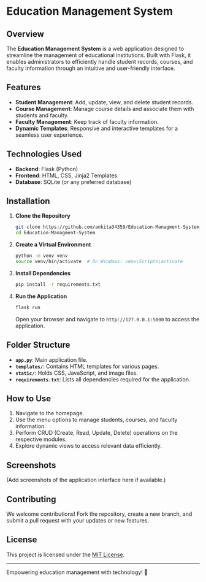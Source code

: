 # Education Management System

## Overview

The **Education Management System** is a web application designed to streamline the management of educational institutions. Built with Flask, it enables administrators to efficiently handle student records, courses, and faculty information through an intuitive and user-friendly interface.

## Features

- **Student Management**: Add, update, view, and delete student records.
- **Course Management**: Manage course details and associate them with students and faculty.
- **Faculty Management**: Keep track of faculty information.
- **Dynamic Templates**: Responsive and interactive templates for a seamless user experience.

## Technologies Used

- **Backend**: Flask (Python)
- **Frontend**: HTML, CSS, Jinja2 Templates
- **Database**: SQLite (or any preferred database)

## Installation

1. **Clone the Repository**
   ```bash
   git clone https://github.com/ankita34359/Education-Managment-System.git
   cd Education-Managment-System
   ```

2. **Create a Virtual Environment**
   ```bash
   python -m venv venv
   source venv/bin/activate  # On Windows: venv\Scripts\activate
   ```

3. **Install Dependencies**
   ```bash
   pip install -r requirements.txt
   ```

4. **Run the Application**
   ```bash
   flask run
   ```
   Open your browser and navigate to `http://127.0.0.1:5000` to access the application.

## Folder Structure

- **`app.py`**: Main application file.
- **`templates/`**: Contains HTML templates for various pages.
- **`static/`**: Holds CSS, JavaScript, and image files.
- **`requirements.txt`**: Lists all dependencies required for the application.

## How to Use

1. Navigate to the homepage.
2. Use the menu options to manage students, courses, and faculty information.
3. Perform CRUD (Create, Read, Update, Delete) operations on the respective modules.
4. Explore dynamic views to access relevant data efficiently.

## Screenshots

(Add screenshots of the application interface here if available.)

## Contributing

We welcome contributions! Fork the repository, create a new branch, and submit a pull request with your updates or new features.

## License

This project is licensed under the [MIT License](LICENSE).

---

Empowering education management with technology! 🚀
